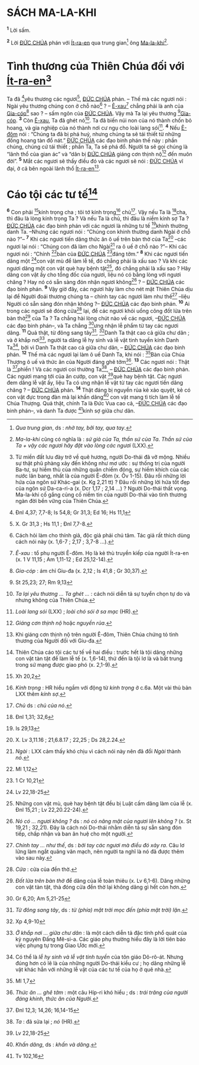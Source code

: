 # SÁCH MA-LA-KHI
<sup><b>1</b></sup> Lời sấm.

<sup><b>2</b></sup> Lời [ĐỨC CHÚA]() phán với [Ít-ra-en]() qua trung gian[^1] ông [Ma-la-khi]()[^2].


# Tình thương của Thiên Chúa đối với [Ít-ra-en]()[^3]
Ta đã [^1*]yêu thương các ngươi[^4], [ĐỨC CHÚA]() phán. – Thế mà các ngươi nói : Ngài yêu thương chúng con ở chỗ nào[^5] ? – [Ê-xau]()[^6] chẳng phải là anh của [Gia-cóp]()[^7] sao ? – sấm ngôn của [ĐỨC CHÚA](). Vậy mà Ta lại yêu thương [^2*][Gia-cóp](). <sup><b>3</b></sup> Còn [Ê-xau](), Ta đã ghét nó[^8]. Ta đã biến núi non của nó thành chốn bỏ hoang, và gia nghiệp của nó thành nơi cư ngụ cho loài lang sói[^9]. <sup><b>4</b></sup> Nếu [Ê-đôm]() nói : “Chúng ta đã bị phá huỷ, nhưng chúng ta sẽ tái thiết từ những đống hoang tàn đổ nát.” [ĐỨC CHÚA]() các đạo binh phán thế này : phần chúng, chúng cứ tái thiết ; phần Ta, Ta sẽ phá đổ. Người ta sẽ gọi chúng là “lãnh thổ của gian ác” và “dân bị [ĐỨC CHÚA]() giáng cơn thịnh nộ[^10] đến muôn đời”. <sup><b>5</b></sup> Mắt các ngươi sẽ thấy điều đó và các ngươi sẽ nói : [ĐỨC CHÚA]() vĩ đại, ở cả bên ngoài lãnh thổ [Ít-ra-en]()[^11].


# Cáo tội các tư tế[^12]
<sup><b>6</b></sup> Con phải [^3*]kính trọng cha ; tôi tớ kính trọng[^13] chủ[^14]. Vậy nếu Ta là [^4*]cha, thì đâu là lòng kính trọng Ta ? Và nếu Ta là chủ, thì đâu là niềm kính sợ Ta ? [ĐỨC CHÚA]() các đạo binh phán với các ngươi là những tư tế [^5*]khinh thường danh Ta. –Nhưng các ngươi nói : “Chúng con khinh thường danh Ngài ở chỗ nào ?”– <sup><b>7</b></sup> Khi các ngươi tiến dâng thức ăn ô uế trên bàn thờ của Ta[^15] –các ngươi lại nói : “Chúng con đã làm cho Ngài[^16] ra ô uế ở chỗ nào ?”– Khi các ngươi nói : “Chính [^6*]bàn của [ĐỨC CHÚA]() [^7*]đáng tởm.” <sup><b>8</b></sup> Khi các ngươi tiến dâng một [^8*]con vật mù để làm lễ tế, đó chẳng phải là xấu sao ? Và khi các ngươi dâng một con vật què hay bệnh tật[^17], đó chẳng phải là xấu sao ? Hãy dâng con vật ấy cho tổng đốc của ngươi, liệu nó có bằng lòng với ngươi chăng ? Hay nó có sẵn sàng đón nhận ngươi không[^18] ? – [ĐỨC CHÚA]() các đạo binh phán. <sup><b>9</b></sup> Vậy giờ đây, các ngươi hãy làm cho nét mặt Thiên Chúa dịu lại để Người đoái thương chúng ta – chính tay các ngươi làm như thế[^19] –liệu Người có sẵn sàng đón nhận không ?– [ĐỨC CHÚA]() các đạo binh phán. <sup><b>10</b></sup> Ai trong các ngươi sẽ đóng cửa[^20] lại, để các ngươi khỏi uổng công đốt lửa trên bàn thờ[^21] của Ta ? Ta chẳng hài lòng chút nào về các ngươi, –[ĐỨC CHÚA]() các đạo binh phán–, và Ta chẳng [^9*]ưng nhận lễ phẩm từ tay các ngươi dâng. <sup><b>11</b></sup> Quả thật, từ đông sang tây[^22], [^10*]Danh Ta thật cao cả giữa chư dân ; và ở khắp nơi[^23], người ta dâng lễ hy sinh và lễ vật tinh tuyền kính Danh Ta[^24], bởi vì Danh Ta thật cao cả giữa chư dân, – [ĐỨC CHÚA]() các đạo binh phán. <sup><b>12</b></sup> Thế mà các ngươi lại làm ô uế Danh Ta, khi nói : [^11*]Bàn của Chúa Thượng ô uế và thức ăn của Người đáng ghê tởm[^25]. <sup><b>13</b></sup> Các ngươi nói : Thật là [^12*]phiền ! Và các ngươi coi thường Ta[^26], – [ĐỨC CHÚA]() các đạo binh phán. Các ngươi mang tới của ăn cướp, con vật [^13*]què hay bệnh tật. Các ngươi đem dâng lễ vật ấy, liệu Ta có ưng nhận lễ vật từ tay các ngươi tiến dâng chăng ? – [ĐỨC CHÚA]() phán. <sup><b>14</b></sup> Thật đáng bị nguyền rủa kẻ xảo quyệt, kẻ có con vật đực trong đàn mà lại khấn dâng[^27] con vật mang tì tích làm lễ tế Chúa Thượng. Quả thật, chính Ta là Đức Vua cao cả, –[ĐỨC CHÚA]() các đạo binh phán–, và danh Ta được [^14*]kính sợ giữa chư dân.

[^1]: *Qua trung gian*, ds : *nhờ tay, bởi tay, qua tay*.
[^2]: *Ma-la-khi* cũng có nghĩa là : *sứ giả của Ta, thần sứ của Ta*. *Thần sứ của Ta + vậy các ngươi hãy đặt vào lòng các ngươi* (LXX).
[^3]: Từ miền đất lưu đày trở về quê hương, người Do-thái đã vỡ mộng. Nhiều sự thật phũ phàng xảy đến không như mơ ước : sự thống trị của người Ba-tư, sự hiềm thù của những quân chiếm đóng, sự hiềm khích của các nước lân bang, nhất là của người Ê-đôm (x. Ôv 1-15). Đâu rồi những lời hứa của ngôn sứ Khác-gai (x. Kg 2,21 tt) ? Đâu rồi những lời hứa tốt đẹp của ngôn sứ Da-ca-ri-a (x. Dcr 1,17 ; 2,14 ...) ? Người Do-thái thất vọng. Ma-la-khi cố gắng củng cố niềm tin của người Do-thái vào tình thương ngàn đời bền vững của Thiên Chúa.
[^4]: X. Gr 31,3 ; Hs 11,1 ; Đnl 7,7-8.
[^5]: Cách hỏi làm cho thính giả, độc giả phải chú tâm. Tác giả rất thích dùng cách nói này (x. 1,6-7 ; 2,17 ; 3,7-8 ...).
[^6]: *Ê-xau* : tổ phụ người Ê-đôm. Họ là kẻ thù truyền kiếp của người Ít-ra-en (x. 1 V 11,15 ; Am 1,11-12 ; Ed 25,12-14).
[^7]: *Gia-cóp* : ám chỉ Giu-đa (x. 2,12 ; Is 41,8 ; Gr 30,37).
[^8]: *Ta lại yêu thương ... Ta ghét ...* : cách nói diễn tả sự tuyển chọn tự do và nhưng không của Thiên Chúa.
[^9]: *Loài lang sói* (LXX) ; *loài chó sói ở sa mạc* (HR).
[^10]: *Giáng cơn thịnh nộ* hoặc *nguyền rủa*.
[^11]: Khi giáng cơn thịnh nộ trên người Ê-đôm, Thiên Chúa chứng tỏ tình thương của Người đối với Giu-đa.
[^12]: Thiên Chúa cáo tội các tư tế về hai điều : trước hết là tội dâng những con vật tàn tật để làm lễ tế (x. 1,6-14), thứ đến là tội lơ là và bất trung trong sứ mạng được giao phó (x. 2,1-9).
[^13]: *Kính trọng* : HR hiểu ngầm với động từ *kính trọng* ở c.6a. Một vài thủ bản LXX thêm *kính sợ*.
[^14]: *Chủ* ds : *chủ của nó*.
[^15]: X. Lv 3,11.16 ; 21,6.8.17 ; 22,25 ; Ds 28,2.24.
[^16]: *Ngài* : LXX cảm thấy khó chịu vì cách nói này nên đã đổi *Ngài* thành *nó*.
[^17]: Những con vật mù, què hay bệnh tật đều bị Luật cấm dâng làm của lễ (x. Đnl 15,21 ; Lv 22,20.22-24).
[^18]: *Nó có ... ngươi không ?* ds : *nó có nâng mặt của ngươi lên không ?* (x. St 19,21 ; 32,21). Đây là cách nói Do-thái nhằm diễn tả sự sẵn sàng đón tiếp, chấp nhận và ban ân huệ cho một người.
[^19]: *Chính tay ... như thế*, ds : *bởi tay các ngươi mà điều đó xảy ra*. Câu lơ lửng làm ngắt quãng văn mạch, nên người ta nghĩ là nó đã được thêm vào sau này.
[^20]: *Cửa* : cửa của đền thờ.
[^21]: *Đốt lửa trên bàn thờ* để dâng của lễ toàn thiêu (x. Lv 6,1-6). Dâng những con vật tàn tật, thà đóng cửa đền thờ lại không dâng gì hết còn hơn.
[^22]: *Từ đông sang tây*, ds : *từ (phía) mặt trời mọc đến (phía mặt trời) lặn*.
[^23]: *Ở khắp nơi ... giữa chư dân* : là một cách diễn tả đặc tính phổ quát của kỷ nguyên Đấng Mê-si-a. Các giáo phụ thường hiểu đây là lời tiên báo việc phụng tự trong Giao Ước mới.
[^24]: Có thể là *lễ hy sinh và lễ vật tinh tuyền* của tôn giáo Dô-rô-át. Nhưng đúng hơn có lẽ là của những người Do-thái kiều cư ; họ dâng những lễ vật khác hẳn với những lễ vật của các tư tế của họ ở quê nhà.
[^25]: *Thức ăn ... ghê tởm* : một câu Híp-ri khó hiểu ; ds : *trái trăng của người đáng khinh, thức ăn của Người*.
[^26]: *Ta* : đã sửa lại ; *nó* (HR).
[^27]: *Khấn dâng*, ds : *khấn và dâng*.
[^1*]: Đnl 4,37; 7,7-8; Is 54,8; Gr 31,3; Ed 16; Hs 11,1
[^2*]: St 25,23; 27; Rm 9,13
[^3*]: Xh 20,2
[^4*]: Đnl 1,31; 32,6
[^5*]: Is 29,13
[^6*]: Ml 1,12
[^7*]: 1 Cr 10,21
[^8*]: Lv 22,18-25
[^9*]: Gr 6,20; Am 5,21-25
[^10*]: Xp 4,9-10
[^11*]: Ml 1,7
[^12*]: Đnl 12,3; 14,26; 16,14-15
[^13*]: Lv 22,18-25
[^14*]: Tv 102,16